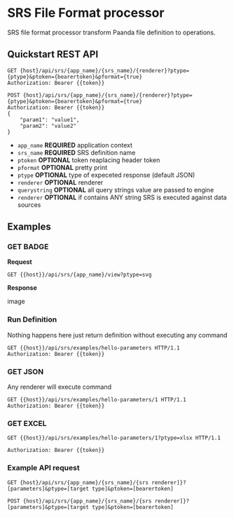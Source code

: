 # SRS File Format processor

SRS file format processor transform Paanda file definition to operations. 

## Quickstart REST API

```http
GET {host}/api/srs/{app_name}/{srs_name}/{renderer}?ptype={ptype}&ptoken={bearertoken}&pformat={true}
Authorization: Bearer {{token}}
```

```http
POST {host}/api/srs/{app_name}/{srs_name}/{renderer}?ptype={ptype}&ptoken={bearertoken}&pformat={true}
Authorization: Bearer {{token}}
{
    "param1": "value1",
    "param2": "value2"
}
```


- `app_name` **REQUIRED** application context 
- `srs_name` **REQUIRED** SRS definition name 
- `ptoken`  **OPTIONAL** token reaplacing header token
- `pformat`  **OPTIONAL** pretty print
- `ptype`  **OPTIONAL** type of expeceted response (default JSON)  
- `renderer`  **OPTIONAL** renderer
- `querystring` **OPTIONAL** all query strings value are passed to engine
- `renderer`  **OPTIONAL** if  contains ANY string SRS is executed against data sources


## Examples


### GET  BADGE

**Request**

```http
GET {{host}}/api/srs/{app_name}/view?ptype=svg
```

**Response**

image

### Run Definition

Nothing happens here just return definition without executing any command

```http
GET {{host}}/api/srs/examples/hello-parameters HTTP/1.1
Authorization: Bearer {{token}}
```

### GET JSON

Any renderer will execute command  

```http
GET {{host}}/api/srs/examples/hello-parameters/1 HTTP/1.1
Authorization: Bearer {{token}}
```

### GET EXCEL

```http
GET {{host}}/api/srs/examples/hello-parameters/1?ptype=xlsx HTTP/1.1

Authorization: Bearer {{token}}
```

### Example API request

```http
GET {host}/api/srs/{app_name}/{srs_name}/{srs renderer]}?[parameters]&ptype=[target type]&ptoken=[bearertoken]
```

```http
POST {host}/api/srs/{app_name}/{srs_name}/{srs renderer]}?[parameters]&ptype=[target type]&ptoken=[bearertoken]
```
